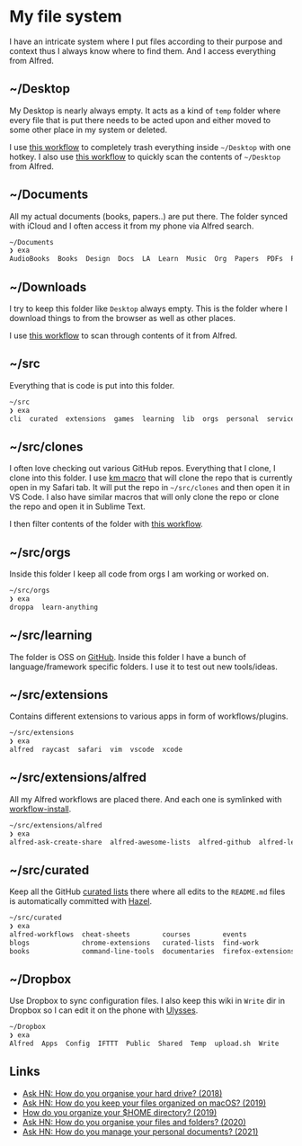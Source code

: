 # My file system

I have an intricate system where I put files according to their purpose and context thus I always know where to find them. And I access everything from Alfred.

## ~/Desktop

My Desktop is nearly always empty. It acts as a kind of `temp` folder where every file that is put there needs to be acted upon and either moved to some other place in my system or deleted.

I use [this workflow](https://github.com/nikitavoloboev/small-workflows/tree/master/clean-folders) to completely trash everything inside `~/Desktop` with one hotkey. I also use [this workflow](https://github.com/nikitavoloboev/small-workflows/blob/master/augmentations/Directory%20watches.alfredworkflow?raw=true) to quickly scan the contents of `~/Desktop` from Alfred.

## ~/Documents

All my actual documents (books, papers..) are put there. The folder synced with iCloud and I often access it from my phone via Alfred search.

```Bash
~/Documents
❯ exa
AudioBooks  Books  Design  Docs  LA  Learn  Music  Org  Papers  PDFs  Personal  Videos  Zoom
```

## ~/Downloads

I try to keep this folder like `Desktop` always empty. This is the folder where I download things to from the browser as well as other places.

I use [this workflow](https://github.com/nikitavoloboev/small-workflows/blob/master/augmentations/Recent%20Downloads.alfredworkflow?raw=true) to scan through contents of it from Alfred.

## ~/src

Everything that is code is put into this folder.

```Bash
~/src
❯ exa
cli  curated  extensions  games  learning  lib  orgs  personal  services  web  xcode
```

## ~/src/clones

I often love checking out various GitHub repos. Everything that I clone, I clone into this folder. I use [km macro](https://medium.com/@nikitavoloboev/insta-cloning-ff5f38eb1d32) that will clone the repo that is currently open in my Safari tab. It will put the repo in `~/src/clones` and then open it in VS Code. I also have similar macros that will only clone the repo or clone the repo and open it in Sublime Text.

I then filter contents of the folder with [this workflow](https://github.com/nikitavoloboev/small-workflows/blob/master/augmentations/Directory%20watches.alfredworkflow?raw=true).

## ~/src/orgs

Inside this folder I keep all code from orgs I am working or worked on.

```Bash
~/src/orgs
❯ exa
droppa  learn-anything
```

## ~/src/learning

The folder is OSS on [GitHub](https://github.com/nikitavoloboev/learning). Inside this folder I have a bunch of language/framework specific folders. I use it to test out new tools/ideas.

## ~/src/extensions

Contains different extensions to various apps in form of workflows/plugins.

```Bash
~/src/extensions
❯ exa
alfred  raycast  safari  vim  vscode  xcode
```

## ~/src/extensions/alfred

All my Alfred workflows are placed there. And each one is symlinked with [workflow-install](https://gist.github.com/deanishe/35faae3e7f89f629a94e).

```Bash
~/src/extensions/alfred
❯ exa
alfred-ask-create-share  alfred-awesome-lists  alfred-github  alfred-learn-anything  alfred-my-mind  alfred-npm  alfred-pocket  alfred-timer  alfred-trello  alfred-web-searches  small-workflows
```

## ~/src/curated

Keep all the GitHub [curated lists](https://github.com/learn-anything/curated-lists) there where all edits to the `README.md` files is automatically committed with [Hazel](../macOS/apps/hazel.md).

```bash
~/src/curated
❯ exa
alfred-workflows  cheat-sheets        courses        events              forums        humans      movies       privacy-respecting     quotes           safari-extensions  stack-exchange  tv-series
blogs             chrome-extensions   curated-lists  find-work           games         ios-apps    newsletters  programming-languages  reddit           slack-groups       talks           websites
books             command-line-tools  documentaries  firefox-extensions  github-stars  macos-apps  podcasts     quora                  research-papers  spectrum           telegram        youtube
```

## ~/Dropbox

Use Dropbox to sync configuration files. I also keep this wiki in `Write` dir in Dropbox so I can edit it on the phone with [Ulysses](https://ulysses.app).

```bash
~/Dropbox
❯ exa
Alfred  Apps  Config  IFTTT  Public  Shared  Temp  upload.sh  Write
```

## Links

- [Ask HN: How do you organise your hard drive? (2018)](https://news.ycombinator.com/item?id=18836472)
- [Ask HN: How do you keep your files organized on macOS? (2019)](https://news.ycombinator.com/item?id=19327264)
- [How do you organize your \$HOME directory? (2019)](https://lobste.rs/s/zpw6py/how_do_you_organize_your_home_directory)
- [Ask HN: How do you organise your files and folders? (2020)](https://news.ycombinator.com/item?id=23404900)
- [Ask HN: How do you manage your personal documents? (2021)](https://news.ycombinator.com/item?id=29161110)
